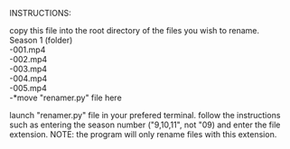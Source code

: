 INSTRUCTIONS:

copy this file into the root directory of the files you wish to rename.  
Season 1 (folder)  
-001.mp4  
-002.mp4  
-003.mp4  
-004.mp4  
-005.mp4  
-*move "renamer.py" file here  
  
launch "renamer.py" file in your prefered terminal.
follow the instructions such as entering the season number ("9,10,11", not "09)
and enter the file extension. NOTE: the program will only rename files with this extension.
